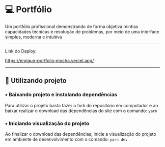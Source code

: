 # 💻 Portfólio

Um portfólio profissional demonstrando de forma objetiva minhas capacidades técnicas e resolução de problemas, por meio de uma interface simples, moderna e intuitiva

---

Link do Deploy:

https://enrique-portfolio-mocha.vercel.app/

---

## 🎲 Utilizando projeto

### ▪️ Baixando projeto e instalando dependências

Para utilizar o projeto basta fazer o fork do repositório em computador e ao baixar realizar o download das dependências do site com o comando: `yarn`

### ▪️ Iniciando visualização do projeto

Ao finalizar o download das dependências, inicie a visualização do projeto em ambiente de desenvolvimento com o comando: `yarn dev`
